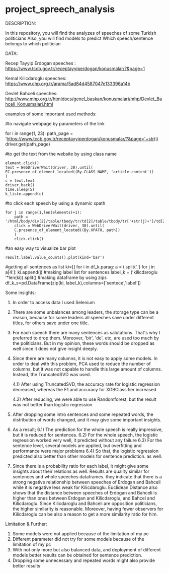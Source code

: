 # project_spreech_analysis

DESCRIPTION:

In this repository, you will find the analyzes of speeches of some Turkish politicians
Also, you will find models to predict Which speech/sentence belongs to which politician


DATA:

Recep Tayyip Erdogan speeches : https://www.tccb.gov.tr/receptayyiperdogan/konusmalar/?&page=1 

Kemal Kilicdaroglu speeches: https://www.chp.org.tr/arama/5ad84d4587047e133396a14b

Devlet Bahceli speeches: http://www.mhp.org.tr/htmldocs/genel_baskan/konusmalari/mhp/Devlet_Bahceli_Konusmalari.html


examples of some important used methods:


#to navigate webpage by parameters of the link

for i in range(1, 23):
    path_page = 'https://www.tccb.gov.tr/receptayyiperdogan/konusmalar/?&page='+str(i)
    driver.get(path_page) 


#to get the text from the website by using class name

    element.click()
    text = WebDriverWait(driver, 30).until(
    EC.presence_of_element_located((By.CLASS_NAME, 'article-content'))
    )
    c = text.text
    driver.back()
    time.sleep(5)
    k_liste.append(c)


#to click each speech by using a dynamic xpath

    for j in range(1,len(elements)+1):
        path = '/html/body/div[2]/table/tbody/tr/td[2]/table/tbody/tr['+str(j)+']/td[2]/a'
        click = WebDriverWait(driver, 30).until(
        C.presence_of_element_located((By.XPATH, path))
        )
        click.click()

#an easy way to visualize bar plot

    result.label.value_counts().plot(kind='bar')

#getting all sentences as list
    ki=[]
    for i in df_k.parag:
        a = i.split('.')
        for j in a[4:]:
            ki.append(j)
#making label list for sentences
    label_k = ('kilicdaroglu '*len(ki)).split()
#making dataframe by using zips
    df_k_s=pd.DataFrame(zip(ki, label_k),columns=['sentece','label'])

Some insights:

1) In order to access data I used Selenium

2) There are some unbalances among leaders, the storage type can be a reason, because for some leaders all speeches save under different titles, for others save under one title.  

3) For each speech there are many sentences as salutations. That's why I preferred to drop them. Moreover, 'bir', 'de', etc, are used too much by the politicians. But in my opinion, these words should be dropped as well since it does not give insight deeply.

4) Since there are many columns, it is not easy to apply some models. In order to deal with this problem, PCA used to reduce the number of columns, but it was not capable to handle this large amount of columns. Instead, the TruncatedSVD was used.

    4.1) After using TruncatedSVD, the accuracy rate for logistic regression decreased, whereas the F1 and accuracy for XGBClassifier increased

    4.2) After reducing, we were able to use Randomforest, but the result was not better than logistic regression  

5) After dropping some intro sentences and some repeated words, the distribution of words changed, and it may give some important insights.

6) As a result;
    6.1) The prediction for the whole speech is really impressive, but it is reduced for sentences. 
    6.2) For the whole speech, the logistic regression worked very well, it predicted without any failure
    6.3) For the sentence level, several models  are applied, but overfitting and performance were major problems
    6.4) So that, the logistic regression predicted also better than other models for sentence prediction. as well.
7) Since there is a probability ratio for each label, it might give some insights about their relations as well. Results are quality similar for sentences and whole speeches dataframes. they indicate that there is a strong negative relationship between speeches of Erdogan and Bahceli while it is negative less weak for Kilicdaroglu. Euclidean Distance also shows that the distance between speeches of Erdogan and Bahceli is higher than ones between Erdogan and Kilicdaroglu, and Bahcel and Kilicdaroglu. Since Kilicdaroglu and Bahceli are opposition politicians, the higher similarity is reasonable. Moreover, having fewer observers for Kilicdaroglu can be also a reason to get a more similarity ratio for him. 

Limitation & Further:
1) Some models were not applied because of the limitation of my pc
2) Different parameter did not try for some models because of the limitation of my pc
3) With not only more but also balanced data, and deployment of different models better results can be obtained for sentence prediction. 
4) Dropping some unnecessary and repeated words might also provide better results







